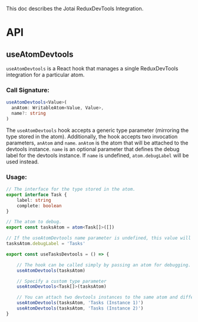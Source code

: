 This doc describes the Jotai ReduxDevTools Integration.

# API

## useAtomDevtools

`useAtomDevtools` is a React hook that manages a single ReduxDevTools integration for a particular atom.


### Call Signature:

```typescript
useAtomDevtools<Value>(
  anAtom: WritableAtom<Value, Value>,
  name?: string
)
```

The `useAtomDevtools` hook accepts a generic type parameter (mirroring the type stored in the atom). Additionally, the hook accepts two invocation parameters, `anAtom` and `name`.
`anAtom` is the atom that will be attached to the devtools instance. `name` is an optional parameter that defines the debug label for the devtools instance. If `name` is undefined, `atom.debugLabel` will be used instead.

### Usage:

```typescript
// The interface for the type stored in the atom.
export interface Task {
    label: string
    complete: boolean
}

// The atom to debug.
export const tasksAtom = atom<Task[]>([])

// If the useAtomDevtools name parameter is undefined, this value will be used instead.
tasksAtom.debugLabel = 'Tasks'

export const useTasksDevtools = () => {

    // The hook can be called simply by passing an atom for debugging.
    useAtomDevtools(tasksAtom)

    // Specify a custom type parameter
    useAtomDevtools<Task[]>(tasksAtom)

    // You can attach two devtools instances to the same atom and differentiate them with custom names.
    useAtomDevtools(tasksAtom, 'Tasks (Instance 1)')
    useAtomDevtools(tasksAtom, 'Tasks (Instance 2)')
}
```